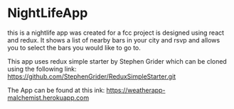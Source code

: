 # NightLifeApp
this is a nightlife app was created for a fcc project is designed using react and redux. It shows a list of nearby bars in your city and rsvp and allows you to select the bars you would like to go to.


This app uses redux simple starter by Stephen Grider which can be cloned using the following link:
https://github.com/StephenGrider/ReduxSimpleStarter.git

The App can be found at this ink:
https://weatherapp-malchemist.herokuapp.com

